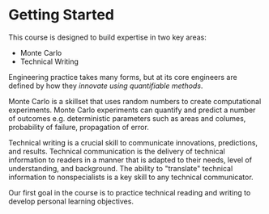 # Getting Started

This course is designed to build expertise in two key areas:
- Monte Carlo 
- Technical Writing

Engineering practice takes many forms, but at its core engineers are
defined by how they _innovate using quantifiable methods_. 

Monte Carlo is a skillset that uses random numbers to create
computational experiments. Monte Carlo experiments can quantify and predict a
number of outcomes e.g. deterministic parameters such as areas and
columes, probability of failure, propagation of error. 

Technical writing is a crucial skill to communicate innovations,
predictions, and results. Technical communication is the delivery of
technical information to readers in a manner that is adapted to their
needs, level of understanding, and background.  The ability to
"translate" technical information to nonspecialists is a key skill to
any technical communicator. 

Our first goal in the course is to practice technical reading and
writing to develop personal learning objectives. 

